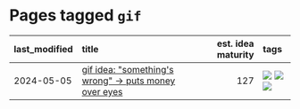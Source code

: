# Pages tagged `gif`

|last_modified|title|est. idea maturity|tags
|:---|:---|---:|:---|
|2024-05-05|[gif idea: "something's wrong" -> puts money over eyes](../ducktales_gif.md)|127|[![](https://img.shields.io/badge/tag-art-99b5f2)](../tags/art.md) [![](https://img.shields.io/badge/tag-ducktales-8b3cb7)](../tags/ducktales.md) [![](https://img.shields.io/badge/tag-gif-759071)](../tags/gif.md)|